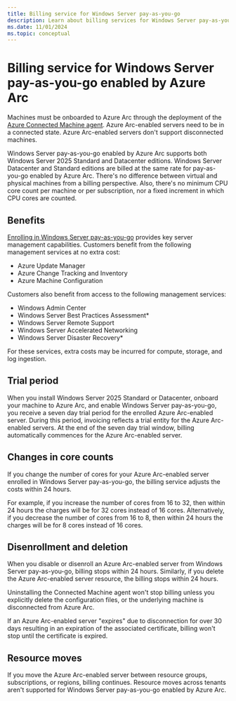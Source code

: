 ```yaml
---
title: Billing service for Windows Server pay-as-you-go
description: Learn about billing services for Windows Server pay-as-you-go enabled by Azure Arc.
ms.date: 11/01/2024
ms.topic: conceptual
---
```


# Billing service for Windows Server pay-as-you-go enabled by Azure Arc

Machines must be onboarded to Azure Arc through the deployment of the [Azure Connected Machine agent](agent-overview.md). Azure Arc-enabled servers need to be in a connected state. Azure Arc-enabled servers don't support disconnected machines.  

Windows Server pay-as-you-go enabled by Azure Arc supports both Windows Server 2025 Standard and Datacenter editions. Windows Server Datacenter and Standard editions are billed at the same rate for pay-as-you-go enabled by Azure Arc. There's no difference between virtual and physical machines from a billing perspective. Also, there's no minimum CPU core count per machine or per subscription, nor a fixed increment in which CPU cores are counted.

## Benefits  

[Enrolling in Windows Server pay-as-you-go](/windows-server/get-started/windows-server-pay-as-you-go?tabs=gui%2Cazureportal) provides key server management capabilities. Customers benefit from the following management services at no extra cost: 

- Azure Update Manager 
- Azure Change Tracking and Inventory 
- Azure Machine Configuration 

Customers also benefit from access to the following management services: 

- Windows Admin Center 
- Windows Server Best Practices Assessment* 
- Windows Server Remote Support 
- Windows Server Accelerated Networking 
- Windows Server Disaster Recovery* 

For these services, extra costs may be incurred for compute, storage, and log ingestion.

## Trial period 

When you install Windows Server 2025 Standard or Datacenter, onboard your machine to Azure Arc, and enable Windows Server pay-as-you-go, you receive a seven day trial period for the enrolled Azure Arc-enabled server. During this period, invoicing reflects a trial entity for the Azure Arc-enabled servers. At the end of the seven day trial window, billing automatically commences for the Azure Arc-enabled server.  

## Changes in core counts 

If you change the number of cores for your Azure Arc-enabled server enrolled in Windows Server pay-as-you-go, the billing service adjusts the costs within 24 hours.

For example, if you increase the number of cores from 16 to 32, then within 24 hours the charges will be for 32 cores instead of 16 cores. Alternatively, if you decrease the number of cores from 16 to 8, then within 24 hours the charges will be for 8 cores instead of 16 cores.

## Disenrollment and deletion  

When you disable or disenroll an Azure Arc-enabled server from Windows Server pay-as-you-go, billing stops within 24 hours. Similarly, if you delete the Azure Arc-enabled server resource, the billing stops within 24 hours.

Uninstalling the Connected Machine agent won't stop billing unless you explicitly delete the configuration files, or the underlying machine is disconnected from Azure Arc.

If an Azure Arc-enabled server "expires" due to disconnection for over 30 days resulting in an expiration of the associated certificate, billing won't stop until the certificate is expired. 

## Resource moves 

If you move the Azure Arc-enabled server between resource groups, subscriptions, or regions, billing continues. Resource moves across tenants aren't supported for Windows Server pay-as-you-go enabled by Azure Arc.



